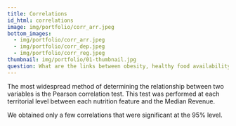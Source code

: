```yaml
---
title: Correlations
id_html: correlations
image: img/portfolio/corr_arr.jpeg
bottom_images:
  - img/portfolio/corr_arr.jpeg
  - img/portfolio/corr_dep.jpeg
  - img/portfolio/corr_reg.jpeg
thumbnail: img/portfolio/01-thumbnail.jpg
question: What are the links between obesity, healthy food availability and socio- economic environment?
---
```

The most widespread method of determining the relationship between two variables is the Pearson correlation test. This test was performed at each territorial level between each nutrition feature and the Median Revenue.

We obtained only a few correlations that were significant at the 95% level.
